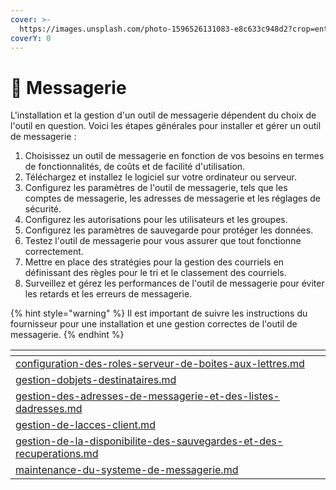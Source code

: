 ```yaml
---
cover: >-
  https://images.unsplash.com/photo-1596526131083-e8c633c948d2?crop=entropy&cs=tinysrgb&fm=jpg&ixid=MnwxOTcwMjR8MHwxfHNlYXJjaHw1fHxtYWlsfGVufDB8fHx8MTY3NTIzNzk5OA&ixlib=rb-4.0.3&q=80
coverY: 0
---
```


# 📨 Messagerie

L'installation et la gestion d'un outil de messagerie dépendent du choix de l'outil en question. Voici les étapes générales pour installer et gérer un outil de messagerie :

1. Choisissez un outil de messagerie en fonction de vos besoins en termes de fonctionnalités, de coûts et de facilité d'utilisation.
2. Téléchargez et installez le logiciel sur votre ordinateur ou serveur.
3. Configurez les paramètres de l'outil de messagerie, tels que les comptes de messagerie, les adresses de messagerie et les réglages de sécurité.
4. Configurez les autorisations pour les utilisateurs et les groupes.
5. Configurez les paramètres de sauvegarde pour protéger les données.
6. Testez l'outil de messagerie pour vous assurer que tout fonctionne correctement.
7. Mettre en place des stratégies pour la gestion des courriels en définissant des règles pour le tri et le classement des courriels.
8. Surveillez et gérez les performances de l'outil de messagerie pour éviter les retards et les erreurs de messagerie.

{% hint style="warning" %}
Il est important de suivre les instructions du fournisseur pour une installation et une gestion correctes de l'outil de messagerie.
{% endhint %}

<table data-card-size="large" data-view="cards"><thead><tr><th data-card-target data-type="content-ref"></th></tr></thead><tbody><tr><td><a href="messagerie/configuration-des-roles-serveur-de-boites-aux-lettres.md">configuration-des-roles-serveur-de-boites-aux-lettres.md</a></td></tr><tr><td><a href="messagerie/gestion-dobjets-destinataires.md">gestion-dobjets-destinataires.md</a></td></tr><tr><td><a href="messagerie/gestion-des-adresses-de-messagerie-et-des-listes-dadresses.md">gestion-des-adresses-de-messagerie-et-des-listes-dadresses.md</a></td></tr><tr><td><a href="messagerie/gestion-de-lacces-client.md">gestion-de-lacces-client.md</a></td></tr><tr><td><a href="messagerie/gestion-de-la-disponibilite-des-sauvegardes-et-des-recuperations.md">gestion-de-la-disponibilite-des-sauvegardes-et-des-recuperations.md</a></td></tr><tr><td><a href="messagerie/maintenance-du-systeme-de-messagerie.md">maintenance-du-systeme-de-messagerie.md</a></td></tr></tbody></table>
